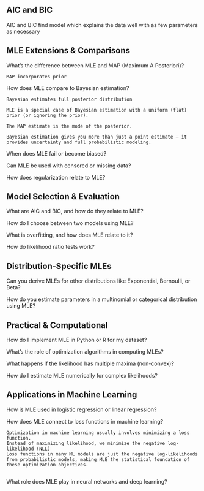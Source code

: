 
## AIC and BIC
AIC and BIC find model which explains the data well with as few parameters as necessary


## MLE Extensions & Comparisons
What’s the difference between MLE and MAP (Maximum A Posteriori)?
```
MAP incorporates prior
```

How does MLE compare to Bayesian estimation?
```
Bayesian estimates full posterior distribution

MLE is a special case of Bayesian estimation with a uniform (flat) prior (or ignoring the prior).

The MAP estimate is the mode of the posterior.

Bayesian estimation gives you more than just a point estimate — it provides uncertainty and full probabilistic modeling.
```

When does MLE fail or become biased?

Can MLE be used with censored or missing data?

How does regularization relate to MLE?

## Model Selection & Evaluation
What are AIC and BIC, and how do they relate to MLE?

How do I choose between two models using MLE?

What is overfitting, and how does MLE relate to it?

How do likelihood ratio tests work?

## Distribution-Specific MLEs
Can you derive MLEs for other distributions like Exponential, Bernoulli, or Beta?

How do you estimate parameters in a multinomial or categorical distribution using MLE?

## Practical & Computational
How do I implement MLE in Python or R for my dataset?

What’s the role of optimization algorithms in computing MLEs?

What happens if the likelihood has multiple maxima (non-convex)?

How do I estimate MLE numerically for complex likelihoods?

## Applications in Machine Learning
How is MLE used in logistic regression or linear regression?

How does MLE connect to loss functions in machine learning?
```
Optimization in machine learning usually involves minimizing a loss function.
Instead of maximizing likelihood, we minimize the negative log-likelihood (NLL)
Loss functions in many ML models are just the negative log-likelihoods from probabilistic models, making MLE the statistical foundation of these optimization objectives.


```

What role does MLE play in neural networks and deep learning?
